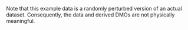 Note that this example data is a randomly perturbed version of an actual dataset. 
Consequently, the data and derived DMOs are not physically meaningful.
